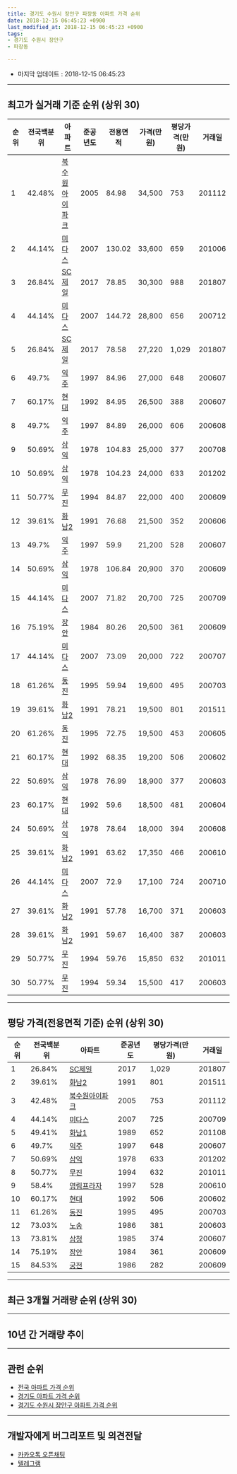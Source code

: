 ```yaml
---
title: 경기도 수원시 장안구 파장동 아파트 가격 순위
date: 2018-12-15 06:45:23 +0900
last_modified_at: 2018-12-15 06:45:23 +0900
tags:
- 경기도 수원시 장안구
- 파장동

---
```


* 마지막 업데이트 : 2018-12-15 06:45:23

---

## 최고가 실거래 기준 순위 (상위 30)


|순위|전국백분위|아파트|준공년도|전용면적|가격(만원)|평당가격(만원)|거래일|
|---|---|---|---|---|---|---|---|
|1|42.48%|[북수원아이파크](https://search.naver.com/search.naver?query=%EA%B2%BD%EA%B8%B0%EB%8F%84+%EC%88%98%EC%9B%90%EC%8B%9C+%EC%9E%A5%EC%95%88%EA%B5%AC+%ED%8C%8C%EC%9E%A5%EB%8F%99+%EB%B6%81%EC%88%98%EC%9B%90%EC%95%84%EC%9D%B4%ED%8C%8C%ED%81%AC)|2005|84.98|34,500|753|201112|
|2|44.14%|[미다스](https://search.naver.com/search.naver?query=%EA%B2%BD%EA%B8%B0%EB%8F%84+%EC%88%98%EC%9B%90%EC%8B%9C+%EC%9E%A5%EC%95%88%EA%B5%AC+%ED%8C%8C%EC%9E%A5%EB%8F%99+%EB%AF%B8%EB%8B%A4%EC%8A%A4)|2007|130.02|33,600|659|201006|
|3|26.84%|[SC제일](https://search.naver.com/search.naver?query=%EA%B2%BD%EA%B8%B0%EB%8F%84+%EC%88%98%EC%9B%90%EC%8B%9C+%EC%9E%A5%EC%95%88%EA%B5%AC+%ED%8C%8C%EC%9E%A5%EB%8F%99+SC%EC%A0%9C%EC%9D%BC)|2017|78.85|30,300|988|201807|
|4|44.14%|[미다스](https://search.naver.com/search.naver?query=%EA%B2%BD%EA%B8%B0%EB%8F%84+%EC%88%98%EC%9B%90%EC%8B%9C+%EC%9E%A5%EC%95%88%EA%B5%AC+%ED%8C%8C%EC%9E%A5%EB%8F%99+%EB%AF%B8%EB%8B%A4%EC%8A%A4)|2007|144.72|28,800|656|200712|
|5|26.84%|[SC제일](https://search.naver.com/search.naver?query=%EA%B2%BD%EA%B8%B0%EB%8F%84+%EC%88%98%EC%9B%90%EC%8B%9C+%EC%9E%A5%EC%95%88%EA%B5%AC+%ED%8C%8C%EC%9E%A5%EB%8F%99+SC%EC%A0%9C%EC%9D%BC)|2017|78.58|27,220|1,029|201807|
|6|49.7%|[익주](https://search.naver.com/search.naver?query=%EA%B2%BD%EA%B8%B0%EB%8F%84+%EC%88%98%EC%9B%90%EC%8B%9C+%EC%9E%A5%EC%95%88%EA%B5%AC+%ED%8C%8C%EC%9E%A5%EB%8F%99+%EC%9D%B5%EC%A3%BC)|1997|84.96|27,000|648|200607|
|7|60.17%|[현대](https://search.naver.com/search.naver?query=%EA%B2%BD%EA%B8%B0%EB%8F%84+%EC%88%98%EC%9B%90%EC%8B%9C+%EC%9E%A5%EC%95%88%EA%B5%AC+%ED%8C%8C%EC%9E%A5%EB%8F%99+%ED%98%84%EB%8C%80)|1992|84.95|26,500|388|200607|
|8|49.7%|[익주](https://search.naver.com/search.naver?query=%EA%B2%BD%EA%B8%B0%EB%8F%84+%EC%88%98%EC%9B%90%EC%8B%9C+%EC%9E%A5%EC%95%88%EA%B5%AC+%ED%8C%8C%EC%9E%A5%EB%8F%99+%EC%9D%B5%EC%A3%BC)|1997|84.89|26,000|606|200608|
|9|50.69%|[삼익](https://search.naver.com/search.naver?query=%EA%B2%BD%EA%B8%B0%EB%8F%84+%EC%88%98%EC%9B%90%EC%8B%9C+%EC%9E%A5%EC%95%88%EA%B5%AC+%ED%8C%8C%EC%9E%A5%EB%8F%99+%EC%82%BC%EC%9D%B5)|1978|104.83|25,000|377|200708|
|10|50.69%|[삼익](https://search.naver.com/search.naver?query=%EA%B2%BD%EA%B8%B0%EB%8F%84+%EC%88%98%EC%9B%90%EC%8B%9C+%EC%9E%A5%EC%95%88%EA%B5%AC+%ED%8C%8C%EC%9E%A5%EB%8F%99+%EC%82%BC%EC%9D%B5)|1978|104.23|24,000|633|201202|
|11|50.77%|[무진](https://search.naver.com/search.naver?query=%EA%B2%BD%EA%B8%B0%EB%8F%84+%EC%88%98%EC%9B%90%EC%8B%9C+%EC%9E%A5%EC%95%88%EA%B5%AC+%ED%8C%8C%EC%9E%A5%EB%8F%99+%EB%AC%B4%EC%A7%84)|1994|84.87|22,000|400|200609|
|12|39.61%|[화남2](https://search.naver.com/search.naver?query=%EA%B2%BD%EA%B8%B0%EB%8F%84+%EC%88%98%EC%9B%90%EC%8B%9C+%EC%9E%A5%EC%95%88%EA%B5%AC+%ED%8C%8C%EC%9E%A5%EB%8F%99+%ED%99%94%EB%82%A82)|1991|76.68|21,500|352|200606|
|13|49.7%|[익주](https://search.naver.com/search.naver?query=%EA%B2%BD%EA%B8%B0%EB%8F%84+%EC%88%98%EC%9B%90%EC%8B%9C+%EC%9E%A5%EC%95%88%EA%B5%AC+%ED%8C%8C%EC%9E%A5%EB%8F%99+%EC%9D%B5%EC%A3%BC)|1997|59.9|21,200|528|200607|
|14|50.69%|[삼익](https://search.naver.com/search.naver?query=%EA%B2%BD%EA%B8%B0%EB%8F%84+%EC%88%98%EC%9B%90%EC%8B%9C+%EC%9E%A5%EC%95%88%EA%B5%AC+%ED%8C%8C%EC%9E%A5%EB%8F%99+%EC%82%BC%EC%9D%B5)|1978|106.84|20,900|370|200609|
|15|44.14%|[미다스](https://search.naver.com/search.naver?query=%EA%B2%BD%EA%B8%B0%EB%8F%84+%EC%88%98%EC%9B%90%EC%8B%9C+%EC%9E%A5%EC%95%88%EA%B5%AC+%ED%8C%8C%EC%9E%A5%EB%8F%99+%EB%AF%B8%EB%8B%A4%EC%8A%A4)|2007|71.82|20,700|725|200709|
|16|75.19%|[장안](https://search.naver.com/search.naver?query=%EA%B2%BD%EA%B8%B0%EB%8F%84+%EC%88%98%EC%9B%90%EC%8B%9C+%EC%9E%A5%EC%95%88%EA%B5%AC+%ED%8C%8C%EC%9E%A5%EB%8F%99+%EC%9E%A5%EC%95%88)|1984|80.26|20,500|361|200609|
|17|44.14%|[미다스](https://search.naver.com/search.naver?query=%EA%B2%BD%EA%B8%B0%EB%8F%84+%EC%88%98%EC%9B%90%EC%8B%9C+%EC%9E%A5%EC%95%88%EA%B5%AC+%ED%8C%8C%EC%9E%A5%EB%8F%99+%EB%AF%B8%EB%8B%A4%EC%8A%A4)|2007|73.09|20,000|722|200707|
|18|61.26%|[동진](https://search.naver.com/search.naver?query=%EA%B2%BD%EA%B8%B0%EB%8F%84+%EC%88%98%EC%9B%90%EC%8B%9C+%EC%9E%A5%EC%95%88%EA%B5%AC+%ED%8C%8C%EC%9E%A5%EB%8F%99+%EB%8F%99%EC%A7%84)|1995|59.94|19,600|495|200703|
|19|39.61%|[화남2](https://search.naver.com/search.naver?query=%EA%B2%BD%EA%B8%B0%EB%8F%84+%EC%88%98%EC%9B%90%EC%8B%9C+%EC%9E%A5%EC%95%88%EA%B5%AC+%ED%8C%8C%EC%9E%A5%EB%8F%99+%ED%99%94%EB%82%A82)|1991|78.21|19,500|801|201511|
|20|61.26%|[동진](https://search.naver.com/search.naver?query=%EA%B2%BD%EA%B8%B0%EB%8F%84+%EC%88%98%EC%9B%90%EC%8B%9C+%EC%9E%A5%EC%95%88%EA%B5%AC+%ED%8C%8C%EC%9E%A5%EB%8F%99+%EB%8F%99%EC%A7%84)|1995|72.75|19,500|453|200605|
|21|60.17%|[현대](https://search.naver.com/search.naver?query=%EA%B2%BD%EA%B8%B0%EB%8F%84+%EC%88%98%EC%9B%90%EC%8B%9C+%EC%9E%A5%EC%95%88%EA%B5%AC+%ED%8C%8C%EC%9E%A5%EB%8F%99+%ED%98%84%EB%8C%80)|1992|68.35|19,200|506|200602|
|22|50.69%|[삼익](https://search.naver.com/search.naver?query=%EA%B2%BD%EA%B8%B0%EB%8F%84+%EC%88%98%EC%9B%90%EC%8B%9C+%EC%9E%A5%EC%95%88%EA%B5%AC+%ED%8C%8C%EC%9E%A5%EB%8F%99+%EC%82%BC%EC%9D%B5)|1978|76.99|18,900|377|200603|
|23|60.17%|[현대](https://search.naver.com/search.naver?query=%EA%B2%BD%EA%B8%B0%EB%8F%84+%EC%88%98%EC%9B%90%EC%8B%9C+%EC%9E%A5%EC%95%88%EA%B5%AC+%ED%8C%8C%EC%9E%A5%EB%8F%99+%ED%98%84%EB%8C%80)|1992|59.6|18,500|481|200604|
|24|50.69%|[삼익](https://search.naver.com/search.naver?query=%EA%B2%BD%EA%B8%B0%EB%8F%84+%EC%88%98%EC%9B%90%EC%8B%9C+%EC%9E%A5%EC%95%88%EA%B5%AC+%ED%8C%8C%EC%9E%A5%EB%8F%99+%EC%82%BC%EC%9D%B5)|1978|78.64|18,000|394|200608|
|25|39.61%|[화남2](https://search.naver.com/search.naver?query=%EA%B2%BD%EA%B8%B0%EB%8F%84+%EC%88%98%EC%9B%90%EC%8B%9C+%EC%9E%A5%EC%95%88%EA%B5%AC+%ED%8C%8C%EC%9E%A5%EB%8F%99+%ED%99%94%EB%82%A82)|1991|63.62|17,350|466|200610|
|26|44.14%|[미다스](https://search.naver.com/search.naver?query=%EA%B2%BD%EA%B8%B0%EB%8F%84+%EC%88%98%EC%9B%90%EC%8B%9C+%EC%9E%A5%EC%95%88%EA%B5%AC+%ED%8C%8C%EC%9E%A5%EB%8F%99+%EB%AF%B8%EB%8B%A4%EC%8A%A4)|2007|72.9|17,100|724|200710|
|27|39.61%|[화남2](https://search.naver.com/search.naver?query=%EA%B2%BD%EA%B8%B0%EB%8F%84+%EC%88%98%EC%9B%90%EC%8B%9C+%EC%9E%A5%EC%95%88%EA%B5%AC+%ED%8C%8C%EC%9E%A5%EB%8F%99+%ED%99%94%EB%82%A82)|1991|57.78|16,700|371|200603|
|28|39.61%|[화남2](https://search.naver.com/search.naver?query=%EA%B2%BD%EA%B8%B0%EB%8F%84+%EC%88%98%EC%9B%90%EC%8B%9C+%EC%9E%A5%EC%95%88%EA%B5%AC+%ED%8C%8C%EC%9E%A5%EB%8F%99+%ED%99%94%EB%82%A82)|1991|59.67|16,400|387|200603|
|29|50.77%|[무진](https://search.naver.com/search.naver?query=%EA%B2%BD%EA%B8%B0%EB%8F%84+%EC%88%98%EC%9B%90%EC%8B%9C+%EC%9E%A5%EC%95%88%EA%B5%AC+%ED%8C%8C%EC%9E%A5%EB%8F%99+%EB%AC%B4%EC%A7%84)|1994|59.76|15,850|632|201011|
|30|50.77%|[무진](https://search.naver.com/search.naver?query=%EA%B2%BD%EA%B8%B0%EB%8F%84+%EC%88%98%EC%9B%90%EC%8B%9C+%EC%9E%A5%EC%95%88%EA%B5%AC+%ED%8C%8C%EC%9E%A5%EB%8F%99+%EB%AC%B4%EC%A7%84)|1994|59.34|15,500|417|200603|


---

## 평당 가격(전용면적 기준) 순위 (상위 30)


|순위|전국백분위|아파트|준공년도|평당가격(만원)|거래일|
|---|---|---|---|---|---|
|1|26.84%|[SC제일](https://search.naver.com/search.naver?query=%EA%B2%BD%EA%B8%B0%EB%8F%84+%EC%88%98%EC%9B%90%EC%8B%9C+%EC%9E%A5%EC%95%88%EA%B5%AC+%ED%8C%8C%EC%9E%A5%EB%8F%99+SC%EC%A0%9C%EC%9D%BC)|2017|1,029|201807|
|2|39.61%|[화남2](https://search.naver.com/search.naver?query=%EA%B2%BD%EA%B8%B0%EB%8F%84+%EC%88%98%EC%9B%90%EC%8B%9C+%EC%9E%A5%EC%95%88%EA%B5%AC+%ED%8C%8C%EC%9E%A5%EB%8F%99+%ED%99%94%EB%82%A82)|1991|801|201511|
|3|42.48%|[북수원아이파크](https://search.naver.com/search.naver?query=%EA%B2%BD%EA%B8%B0%EB%8F%84+%EC%88%98%EC%9B%90%EC%8B%9C+%EC%9E%A5%EC%95%88%EA%B5%AC+%ED%8C%8C%EC%9E%A5%EB%8F%99+%EB%B6%81%EC%88%98%EC%9B%90%EC%95%84%EC%9D%B4%ED%8C%8C%ED%81%AC)|2005|753|201112|
|4|44.14%|[미다스](https://search.naver.com/search.naver?query=%EA%B2%BD%EA%B8%B0%EB%8F%84+%EC%88%98%EC%9B%90%EC%8B%9C+%EC%9E%A5%EC%95%88%EA%B5%AC+%ED%8C%8C%EC%9E%A5%EB%8F%99+%EB%AF%B8%EB%8B%A4%EC%8A%A4)|2007|725|200709|
|5|49.41%|[화남1](https://search.naver.com/search.naver?query=%EA%B2%BD%EA%B8%B0%EB%8F%84+%EC%88%98%EC%9B%90%EC%8B%9C+%EC%9E%A5%EC%95%88%EA%B5%AC+%ED%8C%8C%EC%9E%A5%EB%8F%99+%ED%99%94%EB%82%A81)|1989|652|201108|
|6|49.7%|[익주](https://search.naver.com/search.naver?query=%EA%B2%BD%EA%B8%B0%EB%8F%84+%EC%88%98%EC%9B%90%EC%8B%9C+%EC%9E%A5%EC%95%88%EA%B5%AC+%ED%8C%8C%EC%9E%A5%EB%8F%99+%EC%9D%B5%EC%A3%BC)|1997|648|200607|
|7|50.69%|[삼익](https://search.naver.com/search.naver?query=%EA%B2%BD%EA%B8%B0%EB%8F%84+%EC%88%98%EC%9B%90%EC%8B%9C+%EC%9E%A5%EC%95%88%EA%B5%AC+%ED%8C%8C%EC%9E%A5%EB%8F%99+%EC%82%BC%EC%9D%B5)|1978|633|201202|
|8|50.77%|[무진](https://search.naver.com/search.naver?query=%EA%B2%BD%EA%B8%B0%EB%8F%84+%EC%88%98%EC%9B%90%EC%8B%9C+%EC%9E%A5%EC%95%88%EA%B5%AC+%ED%8C%8C%EC%9E%A5%EB%8F%99+%EB%AC%B4%EC%A7%84)|1994|632|201011|
|9|58.4%|[영림프라자](https://search.naver.com/search.naver?query=%EA%B2%BD%EA%B8%B0%EB%8F%84+%EC%88%98%EC%9B%90%EC%8B%9C+%EC%9E%A5%EC%95%88%EA%B5%AC+%ED%8C%8C%EC%9E%A5%EB%8F%99+%EC%98%81%EB%A6%BC%ED%94%84%EB%9D%BC%EC%9E%90)|1997|528|200610|
|10|60.17%|[현대](https://search.naver.com/search.naver?query=%EA%B2%BD%EA%B8%B0%EB%8F%84+%EC%88%98%EC%9B%90%EC%8B%9C+%EC%9E%A5%EC%95%88%EA%B5%AC+%ED%8C%8C%EC%9E%A5%EB%8F%99+%ED%98%84%EB%8C%80)|1992|506|200602|
|11|61.26%|[동진](https://search.naver.com/search.naver?query=%EA%B2%BD%EA%B8%B0%EB%8F%84+%EC%88%98%EC%9B%90%EC%8B%9C+%EC%9E%A5%EC%95%88%EA%B5%AC+%ED%8C%8C%EC%9E%A5%EB%8F%99+%EB%8F%99%EC%A7%84)|1995|495|200703|
|12|73.03%|[노송](https://search.naver.com/search.naver?query=%EA%B2%BD%EA%B8%B0%EB%8F%84+%EC%88%98%EC%9B%90%EC%8B%9C+%EC%9E%A5%EC%95%88%EA%B5%AC+%ED%8C%8C%EC%9E%A5%EB%8F%99+%EB%85%B8%EC%86%A1)|1986|381|200603|
|13|73.81%|[삼청](https://search.naver.com/search.naver?query=%EA%B2%BD%EA%B8%B0%EB%8F%84+%EC%88%98%EC%9B%90%EC%8B%9C+%EC%9E%A5%EC%95%88%EA%B5%AC+%ED%8C%8C%EC%9E%A5%EB%8F%99+%EC%82%BC%EC%B2%AD)|1985|374|200607|
|14|75.19%|[장안](https://search.naver.com/search.naver?query=%EA%B2%BD%EA%B8%B0%EB%8F%84+%EC%88%98%EC%9B%90%EC%8B%9C+%EC%9E%A5%EC%95%88%EA%B5%AC+%ED%8C%8C%EC%9E%A5%EB%8F%99+%EC%9E%A5%EC%95%88)|1984|361|200609|
|15|84.53%|[궁전](https://search.naver.com/search.naver?query=%EA%B2%BD%EA%B8%B0%EB%8F%84+%EC%88%98%EC%9B%90%EC%8B%9C+%EC%9E%A5%EC%95%88%EA%B5%AC+%ED%8C%8C%EC%9E%A5%EB%8F%99+%EA%B6%81%EC%A0%84)|1986|282|200609|


---

## 최근 3개월 거래량 순위 (상위 30)


<div style="width:100%;">
    <canvas id="deal_count_ranking" height="250"></canvas>
</div>


<script>
new Chart(document.getElementById("deal_count_ranking"), {
    type: 'horizontalBar',
    data: {
        labels: ['익주', '화남2', '삼익', 'SC제일', '북수원아이파크', '현대', '장안'],
        datasets: [{
            label: '실거래 수',
            data: [4, 3, 3, 3, 2, 1, 1],
            borderColor: "rgba(255, 0, 128, 1)",
            backgroundColor: "rgba(255, 0, 128, 0.5)",
            fill: false,
        }]
    },
    options: {
        responsive: true,
        title: {
            display: true,
            text: '최근 3개월 거래량 순위'
        },
        tooltips: {
            mode: 'index',
            intersect: false,
            callbacks: {
                title: function(tooltipItems, data) {
                    return "실거래 수:";
                },
                label: function(tooltipItem, data) {
                    return data.labels[tooltipItem.index] + ": " + tooltipItem.xLabel;
                }
            }
        },
        hover: {
            mode: 'nearest',
            intersect: true
        },
        scales: {
            xAxes: [{
                display: true,
                scaleLabel: {
                    display: true,
                    labelString: '실거래 수'
                },
                ticks: {
                    suggestedMin: 0,
                }
            }],
            yAxes: [{
                display: true,
                ticks: {
                    autoSkip: false,
                    callback: function(value, index, values) {
                        if (value.length > 15)
                            return value.substr(0, 13) + "...";
                        else
                            return value;
                    }
                },
                scaleLabel: {
                    display: false,
                }
            }]
        }
    }
});

</script>


---

## 10년 간 거래량 추이


<div style="width:100%;">
    <canvas id="deal_progress" height="250"></canvas>
</div>

<script>
new Chart(document.getElementById("deal_progress"), {
    type: 'line',
    data: {
        labels: ['200812','200901','200902','200903','200904','200905','200906','200907','200908','200909','200910','200911','200912','201001','201002','201003','201004','201005','201006','201007','201008','201009','201010','201011','201012','201101','201102','201103','201104','201105','201106','201107','201108','201109','201110','201111','201112','201201','201202','201203','201204','201205','201206','201207','201208','201209','201210','201211','201212','201301','201302','201303','201304','201305','201306','201307','201308','201309','201310','201311','201312','201401','201402','201403','201404','201405','201406','201407','201408','201409','201410','201411','201412','201501','201502','201503','201504','201505','201506','201507','201508','201509','201510','201511','201512','201601','201602','201603','201604','201605','201606','201607','201608','201609','201610','201611','201612','201701','201702','201703','201704','201705','201706','201707','201708','201709','201710','201711','201712','201801','201802','201803','201804','201805','201806','201807','201808','201809','201810','201811','201812'],
        datasets: [{
            label: '실거래 수',
            pointRadius: 1,
            data: [0, 4, 6, 4, 4, 8, 10, 9, 10, 8, 12, 5, 4, 4, 5, 9, 5, 2, 5, 2, 2, 3, 2, 4, 8, 8, 8, 13, 17, 3, 8, 9, 5, 8, 8, 4, 2, 4, 5, 6, 8, 8, 4, 2, 5, 3, 4, 3, 5, 4, 6, 6, 5, 8, 8, 1, 11, 8, 6, 3, 8, 4, 13, 8, 8, 8, 5, 5, 13, 17, 3, 8, 9, 17, 13, 19, 14, 13, 14, 16, 11, 12, 14, 10, 5, 5, 4, 12, 11, 10, 4, 10, 7, 6, 13, 4, 4, 4, 4, 3, 6, 13, 13, 5, 10, 5, 6, 10, 4, 3, 5, 7, 11, 7, 18, 14, 11, 10, 10, 6, 1],
            borderColor: "rgba(255, 201, 14, 1)",
            backgroundColor: "rgba(255, 201, 14, 0.5)",
            fill: true,
        }]
    },
    options: {
        responsive: true,
        title: {
            display: true,
            text: '10년간 거래량 추이'
        },
        tooltips: {
            mode: 'index',
            intersect: false,
        },
        hover: {
            mode: 'nearest',
            intersect: true
        },
        scales: {
            xAxes: [{
                display: true,
                scaleLabel: {
                    display: true,
                    labelString: '년/월'
                }
            }],
            yAxes: [{
                display: true,
                ticks: {
                    suggestedMin: 0,
                },
                scaleLabel: {
                    display: true,
                    labelString: '실거래 수'
                }
            }]
        }
    }
});

</script>


---

## 관련 순위

- [전국 아파트 가격 순위](https://inasie.github.io/apt-ranking/전국)
- [경기도 아파트 가격 순위](https://inasie.github.io/apt-ranking/경기도)
- [경기도 수원시 장안구 아파트 가격 순위](https://inasie.github.io/apt-ranking/경기도-수원시-장안구)


---

## 개발자에게 버그리포트 및 의견전달

- [카카오톡 오픈채팅](https://open.kakao.com/o/gLJUAP4)
- [텔레그램](https://t.me/inasie)

